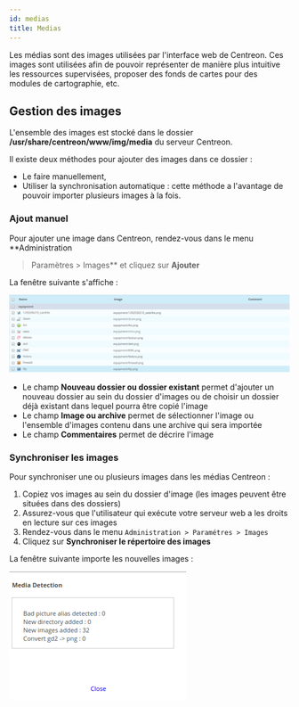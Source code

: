 ```yaml
---
id: medias
title: Medias
---
```


Les médias sont des images utilisées par l'interface web de Centreon. Ces images
sont utilisées afin de pouvoir représenter de manière plus intuitive les
ressources supervisées, proposer des fonds de cartes pour des modules de
cartographie, etc.

## Gestion des images

L'ensemble des images est stocké dans le dossier
**/usr/share/centreon/www/img/media** du serveur Centreon.

Il existe deux méthodes pour ajouter des images dans ce dossier :

- Le faire manuellement,
- Utiliser la synchronisation automatique : cette méthode a l'avantage de
pouvoir importer plusieurs images à la fois.

### Ajout manuel

Pour ajouter une image dans Centreon, rendez-vous dans le menu **Administration
> Paramètres > Images** et cliquez sur **Ajouter**

La fenêtre suivante s'affiche :

![image](../../assets/administration/dmedias.png)

- Le champ **Nouveau dossier ou dossier existant** permet d'ajouter un nouveau
dossier au sein du dossier d'images ou de choisir un dossier déjà existant
dans lequel pourra être copié l'image
- Le champ **Image ou archive** permet de sélectionner l'image ou l'ensemble
d'images contenu dans une archive qui sera importée
- Le champ **Commentaires** permet de décrire l'image

### Synchroniser les images

Pour synchroniser une ou plusieurs images dans les médias Centreon :

1. Copiez vos images au sein du dossier d'image (les images peuvent être
situées dans des dossiers)
2. Assurez-vous que l'utilisateur qui exécute votre serveur web a les droits en
lecture sur ces images
3. Rendez-vous dans le menu `Administration > Paramétres > Images`
4. Cliquez sur **Synchroniser le répertoire des images**

La fenêtre suivante importe les nouvelles images :

![image](../../assets/administration/dmediasimports.png)
